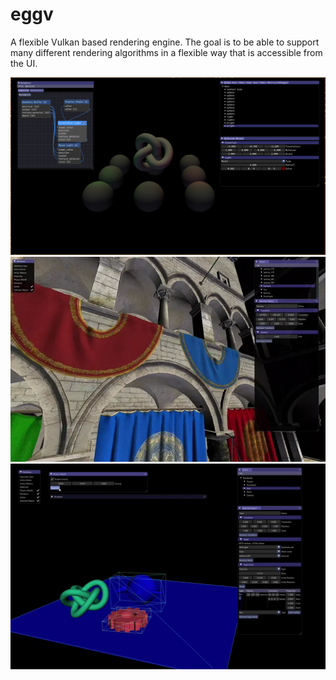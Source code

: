 # eggv
A flexible Vulkan based rendering engine. The goal is to be able to support many different rendering algorithms in a flexible way that is accessible from the UI.

![Screenshot of eggv](https://github.com/andrew-pa/eggv/blob/master/screenshots/screenshot.png?raw=true)
![Video of Sponza atrium scene](https://github.com/andrew-pa/eggv/blob/master/screenshots/render.webp?raw=true)
![Video of physics engine in action](https://github.com/andrew-pa/eggv/blob/master/screenshots/physics.webp?raw=true)
